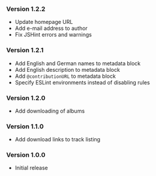 ### Version 1.2.2
- Update homepage URL
- Add e-mail address to author
- Fix JSHint errors and warnings

### Version 1.2.1
- Add English and German names to metadata block
- Add English description to metadata block
- Add `@contributionURL` to metadata block
- Specify ESLint environments instead of disabling rules

### Version 1.2.0
- Add downloading of albums

### Version 1.1.0
- Add download links to track listing

### Version 1.0.0
- Initial release
